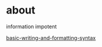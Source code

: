 # about
information impotent

[basic-writing-and-formatting-syntax](https://help.github.com/en/articles/basic-writing-and-formatting-syntax)
